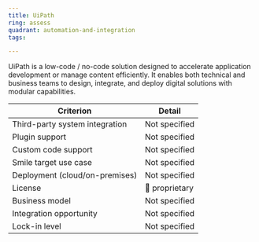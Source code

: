 ```yaml
---
title: UiPath
ring: assess
quadrant: automation-and-integration
tags:

---
```


UiPath is a low-code / no-code solution designed to accelerate application development or manage content efficiently. It enables both technical and business teams to design, integrate, and deploy digital solutions with modular capabilities.

| Criterion | Detail |
|----------|--------|
| Third-party system integration | Not specified |
| Plugin support | Not specified |
| Custom code support | Not specified |
| Smile target use case | Not specified |
| Deployment (cloud/on-premises) | Not specified |
| License | 🔐 proprietary |
| Business model | Not specified |
| Integration opportunity | Not specified |
| Lock-in level | Not specified |
